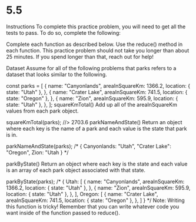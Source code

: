 # 5.5

Instructions
To complete this practice problem, you will need to get all the tests to pass. To do so, complete the following:

Complete each function as described below.
Use the reduce() method in each function.
This practice problem should not take you longer than about 25 minutes. If you spend longer than that, reach out for help!

Dataset
Assume for all of the following problems that parks refers to a dataset that looks similar to the following.

const parks = [
  {
    name: "Canyonlands",
    areaInSquareKm: 1366.2,
    location: { state: "Utah" },
  },
  {
    name: "Crater Lake",
    areaInSquareKm: 741.5,
    location: { state: "Oregon" },
  },
  {
    name: "Zion",
    areaInSquareKm: 595.9,
    location: { state: "Utah" },
  },
];
squareKmTotal()
Add up all of the areaInSquareKm values from each park object.

squareKmTotal(parks); //> 2703.6
parkNameAndState()
Return an object where each key is the name of a park and each value is the state that park is in.

parkNameAndState(parks);
/*
  {
    Canyonlands: "Utah",
    "Crater Lake": "Oregon",
    Zion: "Utah
  }
*/



parkByState()
Return an object where each key is the state and each value is an array of each park object associated with that state.

parkByState(parks);
/*
  {
    Utah: [
      {
        name: "Canyonlands",
        areaInSquareKm: 1366.2,
        location: { state: "Utah" },
      },
      {
        name: "Zion",
        areaInSquareKm: 595.9,
        location: { state: "Utah" },
      },
    ],
    Oregon: [
      {
        name: "Crater Lake",
        areaInSquareKm: 741.5,
        location: { state: "Oregon" },
      },
    ]
  }
*/
Note: Writing this function is tricky! Remember that you can write whatever code you want inside of the function passed to reduce().
